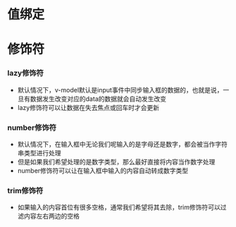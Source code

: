 # 值绑定

# 修饰符
### lazy修饰符
* 默认情况下，v-model默认是input事件中同步输入框的数据的，也就是说，一旦有数据发生改变对应的data的数据就会自动发生改变
* lazy修饰符可以让数据在失去焦点或回车时才会更新
### number修饰符
* 默认情况下，在输入框中无论我们呢输入的是字母还是数字，都会被当作字符串类型进行处理
* 但是如果我们希望处理的是数字类型，那么最好直接将内容当作数字处理
* number修饰符可以让在输入框中输入的内容自动转成数字类型
### trim修饰符
* 如果输入的内容首位有很多空格，通常我们希望将其去除，trim修饰符可以过滤内容左右两边的空格